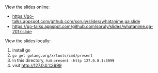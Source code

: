 View the slides online:

- https://go-talks.appspot.com/github.com/soruly/slides/whatanime.ga.slide
- https://go-talks.appspot.com/github.com/soruly/slides/whatanime.ga-2017.slide

View the slides locally:

1. Install go
2. `go get golang.org/x/tools/cmd/present`
3. In this directory, run `present -http 127.0.0.1:3999`
4. visit http://127.0.0.1:3999
